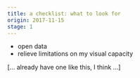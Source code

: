 ```yaml
---
title: a checklist: what to look for
origin: 2017-11-15
stage: 1
---
```


 - open data
 - relieve limitations on my visual capacity

[... already have one like this, I think ...]
